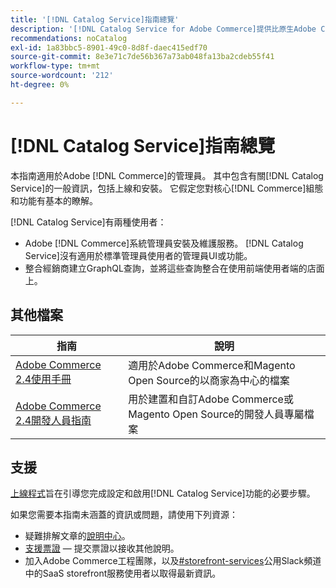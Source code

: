 ```yaml
---
title: '[!DNL Catalog Service]指南總覽'
description: '[!DNL Catalog Service for Adobe Commerce]提供比原生Adobe Commerce GraphQL查詢更快擷取產品顯示頁面和產品清單頁面內容的方法。'
recommendations: noCatalog
exl-id: 1a83bbc5-8901-49c0-8d8f-daec415edf70
source-git-commit: 8e3e71c7de56b367a73ab048fa13ba2cdeb55f41
workflow-type: tm+mt
source-wordcount: '212'
ht-degree: 0%

---
```


# [!DNL Catalog Service]指南總覽

本指南適用於Adobe [!DNL Commerce]的管理員。 其中包含有關[!DNL Catalog Service]的一般資訊，包括上線和安裝。 它假定您對核心[!DNL Commerce]組態和功能有基本的瞭解。

[!DNL Catalog Service]有兩種使用者：

* Adobe [!DNL Commerce]系統管理員安裝及維護服務。 [!DNL Catalog Service]沒有適用於標準管理員使用者的管理員UI或功能。
* 整合經銷商建立GraphQL查詢，並將這些查詢整合在使用前端使用者端的店面上。

## 其他檔案

| 指南 | 說明 |
|------ | ----------- |
| [Adobe Commerce 2.4使用手冊](https://experienceleague.adobe.com/docs/commerce.html?lang=zh-Hant) | 適用於Adobe Commerce和Magento Open Source的以商家為中心的檔案 |
| [Adobe Commerce 2.4開發人員指南](https://developer.adobe.com/commerce/docs) | 用於建置和自訂Adobe Commerce或Magento Open Source的開發人員專屬檔案 |

## 支援

[上線程式](https://experienceleague.adobe.com/docs/commerce/catalog-service/installation.html?lang=zh-Hant)旨在引導您完成設定和啟用[!DNL Catalog Service]功能的必要步驟。

如果您需要本指南未涵蓋的資訊或問題，請使用下列資源：

* 疑難排解文章的[說明中心](https://experienceleague.adobe.com/docs/commerce-knowledge-base/kb/overview.html?lang=zh-Hant)。
* [支援票證](https://experienceleague.adobe.com/docs/commerce-knowledge-base/kb/help-center-guide/magento-help-center-user-guide.html?lang=zh-Hant#submit-ticket) — 提交票證以接收其他說明。
* 加入Adobe Commerce工程團隊，以及[#storefront-services](https://magentocommeng.slack.com/archives/C03HVPG8RS4)公用Slack頻道中的SaaS storefront服務使用者以取得最新資訊。
